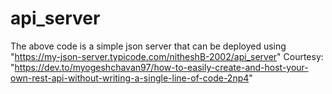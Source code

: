 # api_server
The above code is a simple json server that can be deployed using "https://my-json-server.typicode.com/nitheshB-2002/api_server"
Courtesy:
      "https://dev.to/myogeshchavan97/how-to-easily-create-and-host-your-own-rest-api-without-writing-a-single-line-of-code-2np4"
